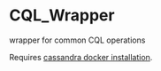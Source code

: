 # CQL_Wrapper
wrapper for common CQL operations   

Requires [cassandra docker installation](https://cassandra.apache.org/_/quickstart.html).
